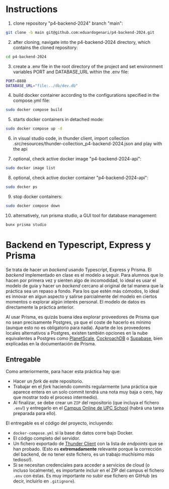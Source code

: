 # Instructions

1. clone repository "p4-backend-2024" branch "main":

```bash
git clone -b main git@github.com:eduardogenari/p4-backend-2024.git
```

2. after cloning, navigate into the p4-backend-2024 directory, which contains the cloned repository:

```bash
cd p4-backend-2024
```

3. create a .env file in the root directory of the project and set environment variables PORT and DATABASE_URL within the .env file:

```bash
PORT=8888
DATABASE_URL="file:../db/dev.db"
```

4. build docker container according to the configurations specified in the compose.yml file:

```bash
sudo docker compose build 
```

5. starts docker containers in detached mode:

```bash
sudo docker compose up -d
```

6. in visual studio code, in thunder client, import collection .src/resources/thunder-collection_p4-backend-2024.json and play with the api

7. optional, check active docker image "p4-backend-2024-api":

```bash
sudo docker image list
```

8. optional, check active docker container "p4-backend-2024-api":

```bash
sudo docker ps
```

9. stop docker containers:

```bash
sudo docker compose down
```

10. alternatively, run prisma studio, a GUI tool for database management:

```bash
bunx prisma studio
```

# Backend en Typescript, Express y Prisma

Se trata de hacer un _backend_ usando Typescript, Express y Prisma. El _backend_ implementado en clase es el modelo a seguir. Para alumnos que lo hacen por primera vez y sienten algo de incomodidad, lo ideal es usar el modelo de guía y hacer un _backend_ cercano al original de tal manera que la práctica sea un repaso a fondo. Para los que estén más cómodos, lo ideal es innovar en algun aspecto y salirse parcialmente del modelo en ciertos momentos o explorar algún interés personal. El modelo de datos es directamente la práctica anterior.

Al usar Prisma, es quizás buena idea explorar proveedores de Prisma que no sean precisamente Postgres, ya que el coste de hacerlo es mínimo (aunque esto no es obligatorio para nada). Aparte de los proveedores locales alternativos a Postgres, existen también opciones en la nube equivalentes a Postgres como [PlanetScale](https://www.prisma.io/docs/guides/database/planetscale), [CockroachDB](https://www.prisma.io/docs/guides/database/cockroachdb) o [Supabase](https://www.prisma.io/docs/guides/database/supabase), bien explicadas en la documentación de Prisma.

## Entregable

Como anteriormente, para hacer esta práctica hay que:
- Hacer un _fork_ de este repositorio.
- Trabajar en el _fork_ haciendo commits regularmente (una práctica que aparece entera en un solo commit tendrá una nota muy baja o cero, hay que mostrar todo el proceso intermedio).
- Al finalizar, se debe crear un `ZIP` del repositorio (que incluya el fichero `.env`!) y entregarlo en el [Campus Online de UPC School](https://talent.upc.edu) (habrá una tarea preparada para ello).

El entregable es el código del proyecto, incluyendo:
- `docker-compose.yml` si la base de datos corre bajo Docker.
- El código completo del servidor.
- Un fichero exportado de [Thunder Client](https://marketplace.visualstudio.com/items?itemName=rangav.vscode-thunder-client) con la lista de _endpoints_ que se han probado. (Esto es **extremadamente** relevante porque la corrección del backend, de no tener este fichero, es un trabajo muchísimo más tedioso!).
- Si se necesitan credenciales para acceder a servicios de cloud (o incluso localmente), es importante incluir en el ZIP del campus el fichero `.env` con éstas. Es muy importante no subir ese fichero en GitHub (es decir, incluirlo en `.gitignore`).
